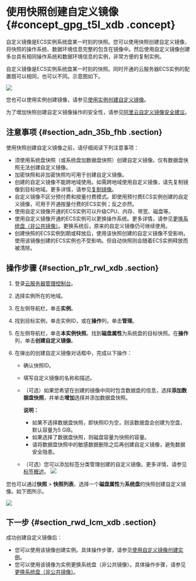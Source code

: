 # 使用快照创建自定义镜像 {#concept_gpg_t5l_xdb .concept}

自定义镜像是ECS实例系统盘某一时刻的快照。您可以使用快照创建自定义镜像，将快照的操作系统、数据环境信息完整的包含在镜像中。然后使用自定义镜像创建多台具有相同操作系统和数据环境信息的实例，非常方便的复制实例。

自定义镜像是ECS实例系统盘某一时刻的快照。同时开通的云服务器ECS实例的配置既可以相同，也可以不同。示意图如下。

![](http://static-aliyun-doc.oss-cn-hangzhou.aliyuncs.com/assets/img/9696/15590298434584_zh-CN.png)

您也可以使用实例创建镜像，请参见[使用实例创建自定义镜像](intl.zh-CN/镜像/自定义镜像/创建自定义镜像/使用实例创建自定义镜像.md#)。

为了增加快照创建自定义镜像操作的安全性，请参见[阿里云自定义镜像安全建议](https://www.alibabacloud.com/help/zh/faq-detail/54903.htm?spm=a2c63.q38357.a3.3.3a4b61feRLos9d)。

## 注意事项 {#section_adn_35b_fhb .section}

使用快照创建自定义镜像之前，请仔细阅读下列注意事项：

-   须使用系统盘快照（或系统盘加数据盘快照）创建自定义镜像。仅有数据盘快照无法创建自定义镜像。
-   加密快照和非加密快照均可用于创建自定义镜像。
-   创建的自定义镜像不能跨地域使用。如需跨地域使用自定义镜像，请先复制镜像到目标地域。更多详情，请参见[复制镜像](intl.zh-CN/镜像/自定义镜像/复制镜像.md#)。
-   自定义镜像不区分预付费和按量付费模式。即使用预付费ECS实例创建的自定义镜像，可用于开通按量付费的ECS实例；反之亦然。
-   使用自定义镜像开通的ECS实例可以升级CPU、内存、带宽、磁盘等。
-   使用自定义镜像开通的ECS实例可以更换操作系统。更多详情，请参见[更换系统盘（非公共镜像）](intl.zh-CN/块存储/云盘/更换系统盘/更换系统盘（非公共镜像）.md#)。更换系统后，原来的自定义镜像仍可继续使用。
-   创建快照的ECS实例到期或释放后，使用该快照创建的自定义镜像不受影响，使用该镜像创建的ECS实例也不受影响。但自动快照则会随着ECS实例释放而被清除。

## 操作步骤 {#section_p1r_rwl_xdb .section}

1.  登录[云服务器管理控制台](https://ecs.console.aliyun.com/#/home)。
2.  选择实例所在的地域。
3.  在左侧导航栏，单击**实例**。
4.  找到目标实例，单击实例ID，或在**操作**列，单击**管理**。
5.  在左侧导航栏，单击**本实例快照**。找到**磁盘属性**为系统盘的目标快照。在**操作**列，单击**创建自定义镜像**。
6.  在弹出的创建自定义镜像对话框中，完成以下操作：

    -   确认快照ID。
    -   填写自定义镜像的名称和描述。
    -   （可选）如果您希望在创建的镜像中同时包含数据盘的信息，选择**添加数据盘快照**，并单击**增加**选择并添加数据盘快照。

        **说明：** 

        -   如果不选择数据盘快照，即快照ID为空，则该数据盘会创建为空盘，默认容量为5 GiB。
        -   如果选择了数据盘快照，则磁盘容量为快照的容量。
        -   请将数据盘快照中的敏感数据删除之后再创建自定义镜像，避免数据安全隐患。
    -   （可选）您可以添加标签分类管理创建的自定义镜像。更多详情，请参见[标签概述](../../../../intl.zh-CN/标签与资源/标签/标签概述.md#)。
    ![](http://static-aliyun-doc.oss-cn-hangzhou.aliyuncs.com/assets/img/9696/155902984341259_zh-CN.png)


您也可以通过**快照** \> **快照列表**，选择一个**磁盘属性**为**系统盘**的快照创建自定义镜像。如下图所示。

![](http://static-aliyun-doc.oss-cn-hangzhou.aliyuncs.com/assets/img/9696/15590298434593_zh-CN.png)

## 下一步 {#section_rwd_lcm_xdb .section}

成功创建自定义镜像后：

-   您可以使用该镜像创建实例。具体操作步骤，请参见[使用自定义镜像创建实例](intl.zh-CN/实例/创建实例/使用自定义镜像创建实例.md#)。
-   您可以使用该镜像为实例更换系统盘（非公共镜像）。具体操作步骤，请参见[更换系统盘（非公共镜像）](intl.zh-CN/块存储/云盘/更换系统盘/更换系统盘（非公共镜像）.md#)。

